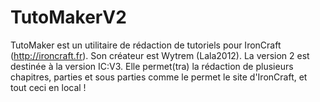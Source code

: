 TutoMakerV2
===========

TutoMaker est un utilitaire de rédaction de tutoriels pour IronCraft (http://ironcraft.fr). Son créateur est Wytrem (Lala2012). La version 2 est destinée à la version IC:V3. Elle permet(tra) la rédaction de plusieurs chapitres, parties et sous parties comme le permet le site d'IronCraft, et tout ceci en local ! 

